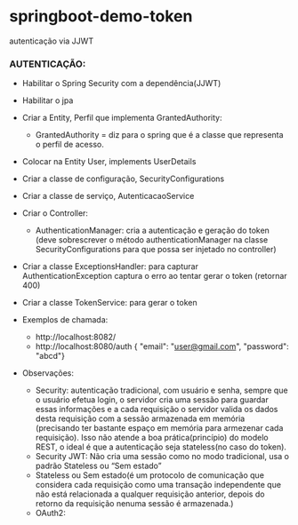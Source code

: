 # springboot-demo-token
autenticação via JJWT


### AUTENTICAÇÃO:
- Habilitar o Spring Security com a dependência(JJWT)
- Habilitar o jpa
- Criar a Entity, Perfil que implementa GrantedAuthority:
    * GrantedAuthority = diz para o spring que é a classe que representa o perfil de acesso.
- Colocar na Entity User, implements UserDetails
- Criar a classe de configuração, SecurityConfigurations
- Criar a classe de serviço, AutenticacaoService
- Criar o Controller:
    * AuthenticationManager: cria a autenticação e geração do token (deve sobrescrever o método authenticationManager na classe SecurityConfigurations para que possa ser injetado no controller)
- Criar a classe ExceptionsHandler: para capturar AuthenticationException captura o erro ao tentar gerar o token (retornar 400)
- Criar a classe TokenService: para gerar o token

- Exemplos de chamada:
    * http://localhost:8082/
    * http://localhost:8080/auth { "email": "user@gmail.com", "password": "abcd"}

- Observações:
    * Security: autenticação tradicional, com usuário e senha, sempre que o usuário efetua login, o servidor cria uma sessão para guardar essas informações e a cada requisição o servidor valida os dados desta requisição com a sessão armazenada em memória (precisando ter bastante espaço em memória para armezenar cada requisição). Isso não atende a boa prática(princípio) do modelo REST, o ideal é que a autenticação seja stateless(no caso do token).
    * Security JWT: Não cria uma sessão como no modo tradicional, usa o padrão Stateless ou “Sem estado”
    * Stateless ou Sem estado(é um protocolo de comunicação que considera cada requisição como uma transação independente que não está relacionada a qualquer requisição anterior, depois do retorno da requisição nenuma sessão é armazenada.)
    * OAuth2: